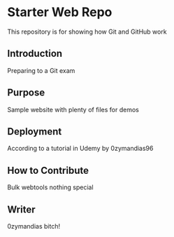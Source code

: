 # Starter Web Repo

This repository is for showing how Git and GitHub work
## Introduction

Preparing to a Git exam

## Purpose

Sample website with plenty of files for demos

## Deployment

According to a tutorial in Udemy by 0zymandias96

## How to Contribute

Bulk webtools nothing special

## Writer

0zymandias bitch!